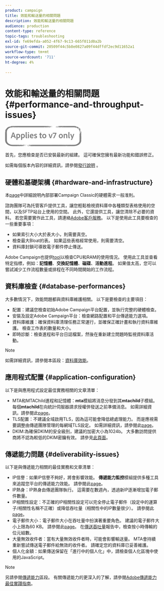 ```yaml
---
product: campaign
title: 效能和輸送量的相關問題
description: 效能和輸送量的相關問題
audience: production
content-type: reference
topic-tags: troubleshooting
exl-id: fe69efda-a052-4f67-9c13-665f011d0a2b
source-git-commit: 20509f44c5b8e0827a09f44dffdf2ec9d11652a1
workflow-type: tm+mt
source-wordcount: '711'
ht-degree: 4%

---
```


# 效能和輸送量的相關問題{#performance-and-throughput-issues}

![](../../assets/v7-only.svg)

首先，您應檢查是否已安裝最新的組建。 這可確保您擁有最新功能和錯誤修正。

如需每個版本內容的詳細資訊，請參閱[發行說明](../../rn/using/latest-release.md) 。

## 硬體和基礎架構 {#hardware-and-infrastructure}

本[page](https://helpx.adobe.com/tw/campaign/kb/hardware-sizing-guide.html)中詳細說明內部部署Campaign Classic的硬體需求一般准則。

諮詢團隊可為托管客戶提供工具，讓您輕鬆檢視資料庫中各種類型表格使用的空間，以及SFTP站台上使用的空間。 此外，它還提供工具，讓您清除不必要的資料。 若您需要實作此工具，請連絡[Adobe客戶服務](https://helpx.adobe.com/tw/enterprise/admin-guide.html/enterprise/using/support-for-experience-cloud.ug.html)。 以下是使用此工具要檢查的一些重要事項：

* 如果索引大小大於表大小，則需要真空。
* 檢查最大Bloat的表。 如果這些表格經常使用，則需要清空。
* 資料庫封鎖可導致電子郵件停止傳送。

Adobe Campaign也提供[tool](../../production/using/monitoring-processes.md#manual-monitoring)以檢查CPU和RAM的使用情況。 使用此工具並查看特定指標，例如：**記憶體**、**交換記憶體**、**磁碟**、**活動進程**。 如果值太高，您可以嘗試減少工作流程數量或排程在不同時間開始的工作流程。

## 資料庫檢查 {#database-performances}

大多數情況下，效能問題都與資料庫維護相關。 以下是要檢查的主要項目：

* 配置：建議您檢查初始Adobe Campaign平台配置，並執行完整的硬體檢查。
* 安裝及設定Adobe Campaign平台：檢查網路配置和平台傳遞能力選項。
* 資料庫維護：確保資料庫清理任務正常運行，並確保正確計畫和執行資料庫維護。 檢查工作表的數量和大小。
* 即時診斷：檢查進程和平台日誌檔案，然後在重新建立問題時監視資料庫活動。

>[!NOTE]
>
>如需詳細資訊，請參閱本區段：[資料庫效能](../../production/using/database-performances.md)。

## 應用程式配置 {#application-configuration}

以下是與應用程式設定最佳實務相關的文章清單：

* MTA和MTAChild進程和記憶體：**mta**&#x200B;模組將消息分發到其&#x200B;**mtachild**&#x200B;子模組。 每個&#x200B;**mtachild**&#x200B;在向統計伺服器請求授權併發送之前準備消息。 如需詳細資訊，請參閱此[page](../../installation/using/email-deliverability.md)。
* TLS配置：不建議全域啟用TLS，因為這可能會降低總處理能力。 而是應視需要調整由傳遞團隊管理的每網域TLS設定。 如需詳細資訊，請參閱此[page](../../installation/using/email-deliverability.md#mx-configuration)。
* DKIM:為確保DKIM的安全級別，建議的加密大小為1024b。 大多數訪問提供商將不認為較低的DKIM密鑰有效。 請參見[此頁面](https://experienceleague.adobe.com/docs/deliverability-learn/deliverability-best-practice-guide/transition-process/infrastructure.html#authentication)。

## 傳遞能力問題 {#deliverability-issues}

以下是與傳遞能力相關的最佳實務和文章清單：

* IP信譽：如果IP信譽不夠好，將會影響效能。 **傳遞能力監控**&#x200B;模組提供多種工具來追蹤您平台的傳遞能力效能。 請參閱此[page](../../delivery/using/monitoring-deliverability.md)。
* IP熱身：IP熱身由傳遞團隊執行。 這需要在數週內，透過新IP逐漸增加電子郵件數量。
* IP相關性設定：不正確的IP相關性設定可以完全停止電子郵件（設定中的運算子/相關性名稱不正確）或降低吞吐量（相關性中的IP數量很少）。 請參閱此[page](../../installation/using/email-deliverability.md#list-of-ip-addresses-to-use)。
* 電子郵件大小：電子郵件大小在吞吐量中扮演著重要角色。 建議的電子郵件大小上限為60 KB。 請參閱此[page](https://helpx.adobe.com/legal/product-descriptions/campaign.html)。 在[傳送吞吐量](../../reporting/using/global-reports.md#delivery-throughput)報告中，檢查按小時傳輸的位元組數。
* 大量無效收件者：當有大量無效收件者時，可能會影響輸送量。 MTA會持續重新嘗試傳送電子郵件給無效的收件者。 請確定您的資料庫已妥善維護。
* 個人化金額：如果傳送保留在「進行中的個人化」中，請檢查個人化區塊中使用的JavaScript。

>[!NOTE]
>
>另請參閱[傳遞能力](../../delivery/using/about-deliverability.md)區段。 有關傳遞能力的更深入的了解，請參閱[Adobe傳遞能力最佳實踐指南](https://experienceleague.adobe.com/docs/deliverability-learn/deliverability-best-practice-guide/introduction.html?lang=zh-Hant)。
